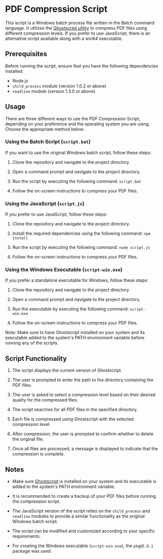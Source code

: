 # PDF Compression Script

This script is a Windows batch process file written in the Batch command language. It utilizes the [Ghostscript utility](https://www.ghostscript.com/) to compress PDF files using different compression levels. If you prefer to use JavaScript, there is an alternative script available along with a win64 executable.

## Prerequisites

Before running the script, ensure that you have the following dependencies installed:

- Node.js
- `child_process` module (version 1.0.2 or above)
- `readline` module (version 1.3.0 or above)

## Usage

There are three different ways to use the PDF Compression Script, depending on your preference and the operating system you are using. Choose the appropriate method below:

### Using the Batch Script (`script.bat`)

If you want to use the original Windows batch script, follow these steps:

1. Clone the repository and navigate to the project directory.

2. Open a command prompt and navigate to the project directory.

3. Run the script by executing the following command: `script.bat`

4. Follow the on-screen instructions to compress your PDF files.

### Using the JavaScript (`script.js`)

If you prefer to use JavaScript, follow these steps:

1. Clone the repository and navigate to the project directory.

2. Install the required dependencies using the following command: `npm install`

3. Run the script by executing the following command: `node script.js`

4. Follow the on-screen instructions to compress your PDF files.

### Using the Windows Executable (`script-win.exe`)

If you prefer a standalone executable for Windows, follow these steps:

1. Clone the repository and navigate to the project directory.

2. Open a command prompt and navigate to the project directory.

3. Run the executable by executing the following command: `script-win.exe`

4. Follow the on-screen instructions to compress your PDF files.

Note: Make sure to have Ghostscript installed on your system and its executable added to the system's PATH environment variable before running any of the scripts.


## Script Functionality

1. The script displays the current version of Ghostscript.

2. The user is prompted to enter the path to the directory containing the PDF files.

3. The user is asked to select a compression level based on their desired quality for the compressed files.

4. The script searches for all PDF files in the specified directory.

5. Each file is compressed using Ghostscript with the selected compression level.

6. After compression, the user is prompted to confirm whether to delete the original file.

7. Once all files are processed, a message is displayed to indicate that the compression is complete.


## Notes

- Make sure [Ghostscript](https://ghostscript.com/releases/gsdnld.html) is installed on your system and its executable is added to the system's PATH environment variable.

- It is recommended to create a backup of your PDF files before running the compression script.

- The JavaScript version of the script relies on the `child_process` and `readline` modules to provide a similar functionality as the original Windows batch script.

- The script can be modified and customized according to your specific requirements.

- For creating the Windows executable (`script-win.exe`), the `pkg@5.8.1` package was used.

